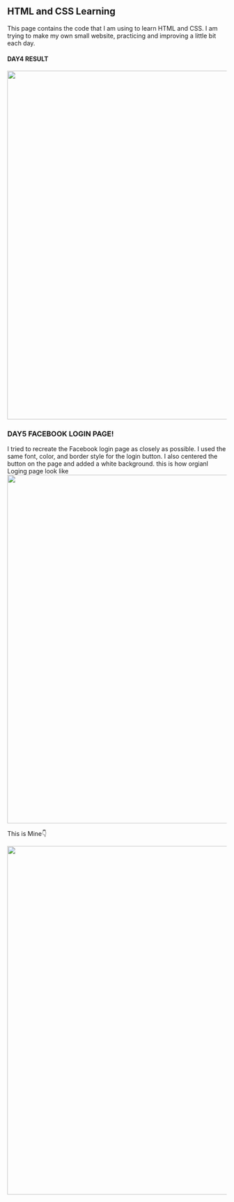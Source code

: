 ## HTML and CSS Learning

This page contains the code that I am using to learn HTML and CSS. I am trying to make my own small website, practicing and improving a little bit each day.

#### DAY4 RESULT

<img src ="https://github.com/nithinganesh1/django/assets/122164879/dd52e2a2-9d1f-4da4-8841-206e0f03cfdf" width="800">

### DAY5 FACEBOOK LOGIN PAGE!
I tried to recreate the Facebook login page as closely as possible. I used the same font, color, and border style for the login button. I also centered the button on the page and added a white background.
this is how orgianl Loging page look like 
<img src ="https://github.com/nithinganesh1/django/assets/122164879/fd2e922c-13cd-4d0a-88f6-50852938bcc0" width="800">

This is Mine👇

<img src="https://github.com/nithinganesh1/django/assets/122164879/1020239f-ddbf-4aa3-9149-4103f5695e5d" width="800">

